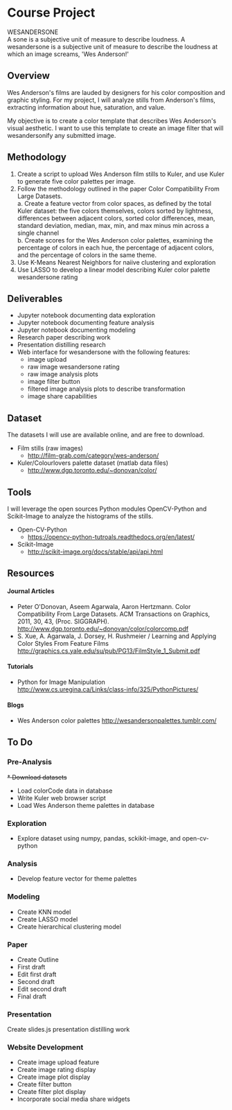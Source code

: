 # Course Project
WESANDERSONE  
A sone is a subjective unit of measure to describe loudness. A wesandersone is a subjective unit of measure to describe the loudness at which an image screams, 'Wes Anderson!'

## Overview

Wes Anderson's films are lauded by designers for his color composition and graphic styling. For my project, I will analyze stills from Anderson's films, extracting information about hue, saturation, and value. 

My objective is to create a color template that describes Wes Anderson's visual aesthetic. 
I want to use this template to create an image filter that will wesandersonify any submitted image.

## Methodology
1. Create a script to upload Wes Anderson film stills to Kuler, and use Kuler to generate five color palettes per image.    
2. Follow the methodology outlined in the paper Color Compatibility From Large Datasets.  
  a. Create a feature vector from color spaces, as defined by the total Kuler dataset: the five colors themselves, colors sorted by lightness, differences between adjacent colors,   sorted color differences, mean, standard deviation, median, max, min, and max minus min across a single channel  
  b. Create scores for the Wes Anderson color palettes, examining the percentage of colors in each hue, the percentage of adjacent colors, and the percentage of colors in the same theme.
3. Use K-Means Nearest Neighbors for naiive clustering and exploration
4. Use LASSO to develop a linear model describing Kuler color palette wesandersone rating
 
## Deliverables
* Jupyter notebook documenting data exploration
* Jupyter notebook documenting feature analysis
* Jupyter notebook documenting modeling
* Research paper describing work
* Presentation distilling research
* Web interface for wesandersone with the following features:
  * image upload
  * raw image wesandersone rating 
  * raw image analysis plots
  * image filter button
  * filtered image analysis plots to describe transformation
  * image share capabilities

## Dataset
The datasets I will use are available online, and are free to download.
* Film stills (raw images)  
  * http://film-grab.com/category/wes-anderson/
* Kuler/Colourlovers palette dataset (matlab data files)
  * http://www.dgp.toronto.edu/~donovan/color/ 

## Tools  
I will leverage the open sources Python modules OpenCV-Python and Scikit-Image to analyze the histograms of the stills.  
* Open-CV-Python
  * https://opencv-python-tutroals.readthedocs.org/en/latest/ 
* Scikit-Image
  * http://scikit-image.org/docs/stable/api/api.html 

## Resources
#### Journal Articles
* Peter O'Donovan, Aseem Agarwala, Aaron Hertzmann. Color Compatibility From Large Datasets. ACM Transactions on Graphics, 2011, 30, 43, (Proc. SIGGRAPH).  
http://www.dgp.toronto.edu/~donovan/color/colorcomp.pdf  
* S. Xue, A. Agarwala, J. Dorsey, H. Rushmeier / Learning and Applying Color Styles From Feature Films  
http://graphics.cs.yale.edu/su/pub/PG13/FilmStyle_1_Submit.pdf

#### Tutorials
* Python for Image Manipulation   
http://www.cs.uregina.ca/Links/class-info/325/PythonPictures/  

#### Blogs  
* Wes Anderson color palettes
http://wesandersonpalettes.tumblr.com/

## To Do
### Pre-Analysis
<s>* Download datasets</s>
* Load colorCode data in database
* Write Kuler web browser script
* Load Wes Anderson theme palettes in database

### Exploration
* Explore dataset using numpy, pandas, sckikit-image, and open-cv-python

### Analysis
* Develop feature vector for theme palettes

### Modeling
* Create KNN model
* Create LASSO model
* Create hierarchical clustering model

### Paper
* Create Outline
* First draft
* Edit first draft
* Second draft
* Edit second draft
* Final draft

### Presentation
Create slides.js presentation distilling work

### Website Development
* Create image upload feature  
* Create image rating display
* Create image plot display
* Create filter button
* Create filter plot display
* Incorporate social media share widgets

